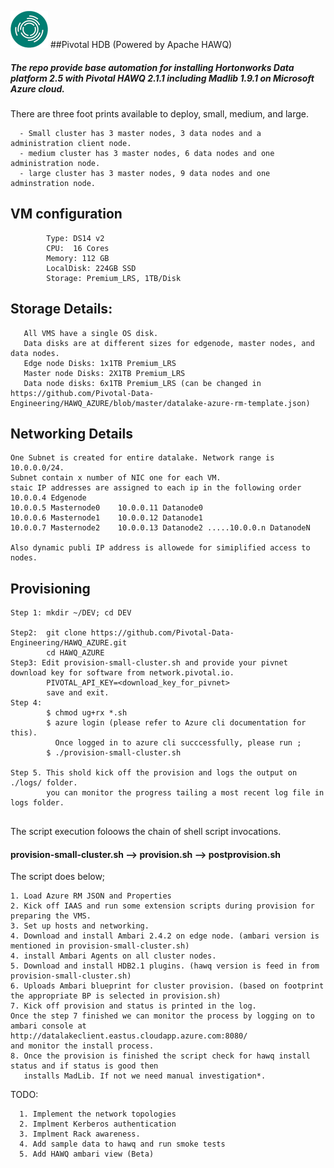 ![alt text](https://github.com/Pivotal-Data-Engineering/HAWQ_AZURE/blob/master/HDB-icon.png "Logo") 
##Pivotal HDB (Powered by Apache HAWQ) 
##### The repo provide base automation for installing Hortonworks Data platform 2.5 with Pivotal HAWQ 2.1.1 including Madlib 1.9.1 on Microsoft Azure cloud.

There are three foot prints available to deploy, small, medium, and large. 

```
  - Small cluster has 3 master nodes, 3 data nodes and a administration client node.
  - medium cluster has 3 master nodes, 6 data nodes and one administration node.
  - large cluster has 3 master nodes, 9 data nodes and one adminstration node.
```
## VM configuration
```
        Type: DS14 v2
        CPU:  16 Cores
        Memory: 112 GB
        LocalDisk: 224GB SSD
        Storage: Premium_LRS, 1TB/Disk
```    

## Storage Details:
```
   All VMS have a single OS disk.
   Data disks are at different sizes for edgenode, master nodes, and data nodes.
   Edge node Disks: 1x1TB Premium_LRS
   Master node Disks: 2X1TB Premium_LRS
   Data node disks: 6x1TB Premium_LRS (can be changed in https://github.com/Pivotal-Data-Engineering/HAWQ_AZURE/blob/master/datalake-azure-rm-template.json)
```   
## Networking Details   
```
One Subnet is created for entire datalake. Network range is 10.0.0.0/24.
Subnet contain x number of NIC one for each VM.
staic IP addresses are assigned to each ip in the following order
10.0.0.4 Edgenode
10.0.0.5 Masternode0    10.0.0.11 Datanode0
10.0.0.6 Masternode1    10.0.0.12 Datanode1
10.0.0.7 Masternode2    10.0.0.13 Datanode2 .....10.0.0.n DatanodeN

Also dynamic publi IP address is allowede for simiplified access to nodes. 
```
## Provisioning
```
Step 1: mkdir ~/DEV; cd DEV

Step2:  git clone https://github.com/Pivotal-Data-Engineering/HAWQ_AZURE.git
        cd HAWQ_AZURE
Step3: Edit provision-small-cluster.sh and provide your pivnet download key for software from network.pivotal.io.
        PIVOTAL_API_KEY=<download_key_for_pivnet> 
        save and exit.
Step 4: 
        $ chmod ug+rx *.sh
        $ azure login (please refer to Azure cli documentation for this).
          Once logged in to azure cli succcessfully, please run ;
        $ ./provision-small-cluster.sh
        
Step 5. This shold kick off the provision and logs the output on ./logs/ folder.
        you can monitor the progress tailing a most recent log file in logs folder.
        
```        
The script execution foloows the chain of shell script invocations.
#### provision-small-cluster.sh --> provision.sh --> postprovision.sh

The script does below;
```
1. Load Azure RM JSON and Properties
2. Kick off IAAS and run some extension scripts during provision for preparing the VMS.
3. Set up hosts and networking.
4. Download and install Ambari 2.4.2 on edge node. (ambari version is mentioned in provision-small-cluster.sh)
4. install Ambari Agents on all cluster nodes.
5. Download and install HDB2.1 plugins. (hawq version is feed in from provision-small-cluster.sh)
6. Uploads Ambari blueprint for cluster provision. (based on footprint the appropriate BP is selected in provision.sh)
7. Kick off provision and status is printed in the log.
Once the step 7 finished we can monitor the process by logging on to ambari console at 
http://datalakeclient.eastus.cloudapp.azure.com:8080/
and monitor the install process.
8. Once the provision is finished the script check for hawq install status and if status is good then 
   installs MadLib. If not we need manual investigation*.
```

TODO:
```
  1. Implement the network topologies
  2. Implment Kerberos authentication
  3. Implment Rack awareness.
  4. Add sample data to hawq and run smoke tests
  5. Add HAWQ ambari view (Beta)
  
